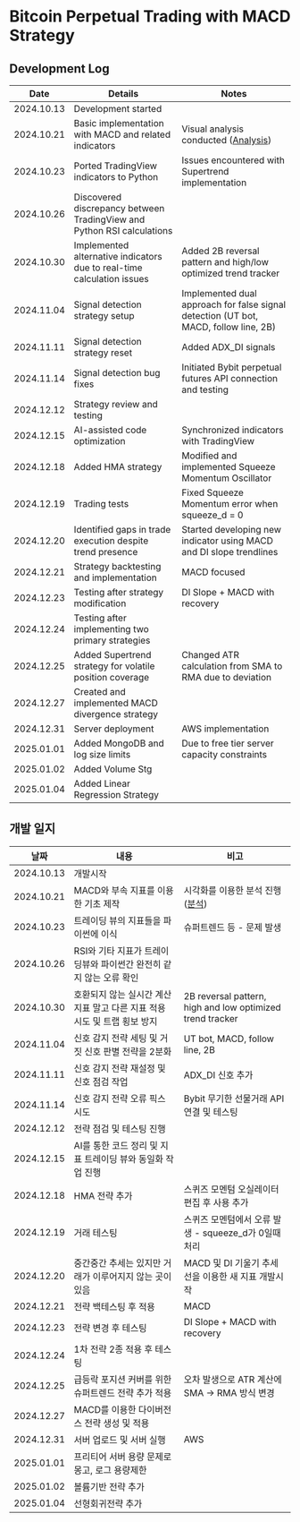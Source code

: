 # Bitcoin Perpetual Trading with MACD Strategy

## Development Log

| Date | Details | Notes |
|------|---------|-------|
| 2024.10.13 | Development started | |
| 2024.10.21 | Basic implementation with MACD and related indicators | Visual analysis conducted ([Analysis](./docs/analysis/backtest.ipynb)) |
| 2024.10.23 | Ported TradingView indicators to Python | Issues encountered with Supertrend implementation |
| 2024.10.26 | Discovered discrepancy between TradingView and Python RSI calculations | |
| 2024.10.30 | Implemented alternative indicators due to real-time calculation issues | Added 2B reversal pattern and high/low optimized trend tracker |
| 2024.11.04 | Signal detection strategy setup | Implemented dual approach for false signal detection (UT bot, MACD, follow line, 2B) |
| 2024.11.11 | Signal detection strategy reset | Added ADX_DI signals |
| 2024.11.14 | Signal detection bug fixes | Initiated Bybit perpetual futures API connection and testing |
| 2024.12.12 | Strategy review and testing | |
| 2024.12.15 | AI-assisted code optimization | Synchronized indicators with TradingView |
| 2024.12.18 | Added HMA strategy | Modified and implemented Squeeze Momentum Oscillator |
| 2024.12.19 | Trading tests | Fixed Squeeze Momentum error when squeeze_d = 0 |
| 2024.12.20 | Identified gaps in trade execution despite trend presence | Started developing new indicator using MACD and DI slope trendlines |
| 2024.12.21 | Strategy backtesting and implementation | MACD focused |
| 2024.12.23 | Testing after strategy modification | DI Slope + MACD with recovery |
| 2024.12.24 | Testing after implementing two primary strategies | |
| 2024.12.25 | Added Supertrend strategy for volatile position coverage | Changed ATR calculation from SMA to RMA due to deviation |
| 2024.12.27 | Created and implemented MACD divergence strategy | |
| 2024.12.31 | Server deployment | AWS implementation |
| 2025.01.01 | Added MongoDB and log size limits | Due to free tier server capacity constraints |
| 2025.01.02 | Added Volume Stg | |
| 2025.01.04 | Added Linear Regression Strategy | |

## 개발 일지

| 날짜 | 내용 | 비고 |
|------|------|------|
| 2024.10.13 | 개발시작 | |
| 2024.10.21 | MACD와 부속 지표를 이용한 기초 제작 | 시각화를 이용한 분석 진행 ([분석](./docs/analysis/backtest.ipynb)) |
| 2024.10.23 | 트레이딩 뷰의 지표들을 파이썬에 이식 | 슈퍼트렌드 등 - 문제 발생 |
| 2024.10.26 | RSI와 기타 지표가 트레이딩뷰와 파이썬간 완전히 같지 않는 오류 확인 | |
| 2024.10.30 | 호환되지 않는 실시간 계산 지표 말고 다른 지표 적용 시도 및 트랩 횡보 방지 | 2B reversal pattern, high and low optimized trend tracker |
| 2024.11.04 | 신호 감지 전략 세팅 및 거짓 신호 판별 전략을 2분화 | UT bot, MACD, follow line, 2B |
| 2024.11.11 | 신호 감지 전략 재설정 및 신호 점검 작업 | ADX_DI 신호 추가 |
| 2024.11.14 | 신호 감지 전략 오류 픽스 시도 | Bybit 무기한 선물거래 API 연결 및 테스팅 |
| 2024.12.12 | 전략 점검 및 테스팅 진행 | |
| 2024.12.15 | AI를 통한 코드 정리 및 지표 트레이딩 뷰와 동일화 작업 진행 | |
| 2024.12.18 | HMA 전략 추가 | 스퀴즈 모멘텀 오실레이터 편집 후 사용 추가 |
| 2024.12.19 | 거래 테스팅 | 스퀴즈 모멘텀에서 오류 발생 - squeeze_d가 0일때 처리 |
| 2024.12.20 | 중간중간 추세는 있지만 거래가 이루어지지 않는 곳이 있음 | MACD 및 DI 기울기 추세선을 이용한 새 지표 개발시작 |
| 2024.12.21 | 전략 백테스팅 후 적용 | MACD |
| 2024.12.23 | 전략 변경 후 테스팅 | DI Slope + MACD with recovery |
| 2024.12.24 | 1차 전략 2종 적용 후 테스팅 | |
| 2024.12.25 | 급등락 포지션 커버를 위한 슈퍼트렌드 전략 추가 적용 | 오차 발생으로 ATR 계산에 SMA -> RMA 방식 변경 |
| 2024.12.27 | MACD를 이용한 다이버전스 전략 생성 및 적용 | |
| 2024.12.31 | 서버 업로드 및 서버 실행 | AWS |
| 2025.01.01 | 프리티어 서버 용량 문제로 몽고, 로그 용량제한 | |
| 2025.01.02 | 볼륨기반 전략 추가 | |
| 2025.01.04 | 선형회귀전략 추가 | |
